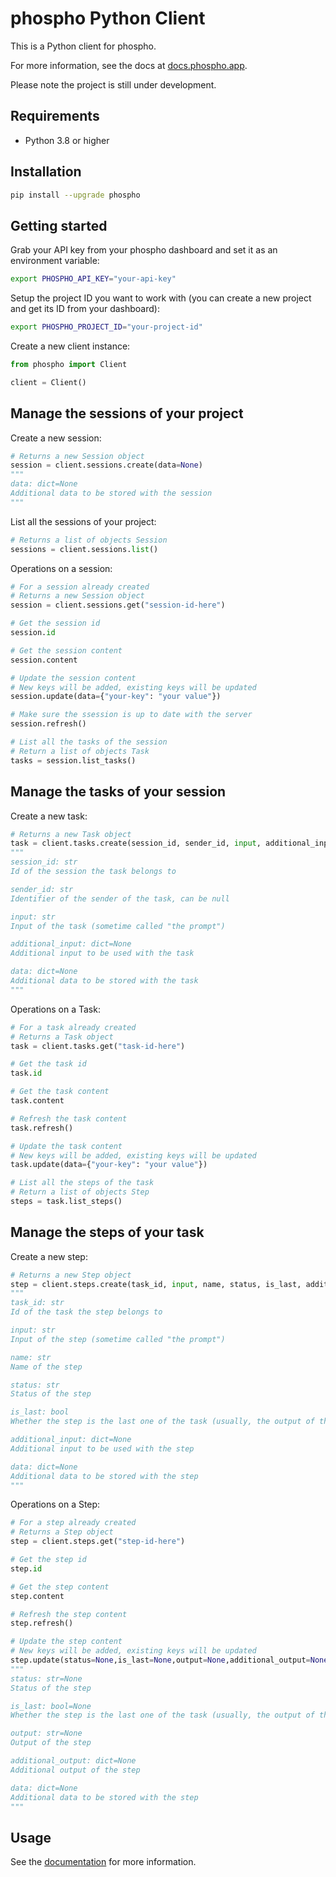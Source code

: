 # phospho Python Client

This is a Python client for phospho.

For more information, see the docs at [docs.phospho.app](https://docs.phospho.app/).

Please note the project is still under development.

## Requirements

- Python 3.8 or higher

## Installation

```bash
pip install --upgrade phospho
```

## Getting started

Grab your API key from your phospho dashboard and set it as an environment variable:

```bash
export PHOSPHO_API_KEY="your-api-key"
```

Setup the project ID you want to work with (you can create a new project and get its ID from your dashboard):

```bash
export PHOSPHO_PROJECT_ID="your-project-id"
```

Create a new client instance:

```python
from phospho import Client

client = Client()
```

## Manage the sessions of your project

Create a new session:
```python
# Returns a new Session object
session = client.sessions.create(data=None)
"""
data: dict=None
Additional data to be stored with the session
"""
```

List all the sessions of your project:
```python
# Returns a list of objects Session
sessions = client.sessions.list()
```

Operations on a session:
```python
# For a session already created
# Returns a new Session object
session = client.sessions.get("session-id-here")

# Get the session id
session.id

# Get the session content
session.content

# Update the session content
# New keys will be added, existing keys will be updated
session.update(data={"your-key": "your value"})

# Make sure the ssession is up to date with the server
session.refresh()

# List all the tasks of the session
# Return a list of objects Task
tasks = session.list_tasks()

```

## Manage the tasks of your session

Create a new task:
```python
# Returns a new Task object
task = client.tasks.create(session_id, sender_id, input, additional_input=None, data=None)
"""
session_id: str
Id of the session the task belongs to

sender_id: str
Identifier of the sender of the task, can be null

input: str
Input of the task (sometime called "the prompt")

additional_input: dict=None
Additional input to be used with the task

data: dict=None
Additional data to be stored with the task
"""
```

Operations on a Task:
```python
# For a task already created
# Returns a Task object
task = client.tasks.get("task-id-here")

# Get the task id
task.id

# Get the task content
task.content

# Refresh the task content
task.refresh()

# Update the task content
# New keys will be added, existing keys will be updated
task.update(data={"your-key": "your value"})

# List all the steps of the task
# Return a list of objects Step
steps = task.list_steps()

```

## Manage the steps of your task

Create a new step:
```python
# Returns a new Step object
step = client.steps.create(task_id, input, name, status, is_last, additional_input=None, data=None)
"""
task_id: str
Id of the task the step belongs to

input: str
Input of the step (sometime called "the prompt")

name: str
Name of the step

status: str
Status of the step

is_last: bool
Whether the step is the last one of the task (usually, the output of the last step is the output of the task)

additional_input: dict=None
Additional input to be used with the step

data: dict=None
Additional data to be stored with the step
"""
```

Operations on a Step:
```python
# For a step already created
# Returns a Step object
step = client.steps.get("step-id-here")

# Get the step id
step.id

# Get the step content
step.content

# Refresh the step content
step.refresh()

# Update the step content
# New keys will be added, existing keys will be updated
step.update(status=None,is_last=None,output=None,additional_output=None, data=None)
"""
status: str=None
Status of the step

is_last: bool=None
Whether the step is the last one of the task (usually, the output of the last step is the output of the task)

output: str=None
Output of the step

additional_output: dict=None
Additional output of the step

data: dict=None
Additional data to be stored with the step
"""
```

## Usage

See the [documentation](https://docs.phospho.app/) for more information.